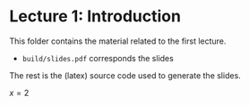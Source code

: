# Lecture 1: Introduction
This folder contains the material related to the first lecture.
- `build/slides.pdf` corresponds the slides

The rest is the (latex) source code used to generate the slides.

$x = 2$
